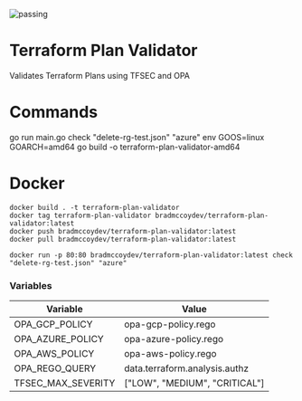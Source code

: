 ![passing](https://github.com/bradmccoydev/terraform-plan-validator/actions/workflows/ci.yml/badge.svg)
# Terraform Plan Validator
Validates Terraform Plans using TFSEC and OPA

# Commands
go run main.go check "delete-rg-test.json" "azure"
env GOOS=linux GOARCH=amd64 go build -o terraform-plan-validator-amd64

# Docker
``` 
docker build . -t terraform-plan-validator
docker tag terraform-plan-validator bradmccoydev/terraform-plan-validator:latest
docker push bradmccoydev/terraform-plan-validator:latest
docker pull bradmccoydev/terraform-plan-validator:latest

docker run -p 80:80 bradmccoydev/terraform-plan-validator:latest check "delete-rg-test.json" "azure"
```

### Variables

| Variable | Value |
| --- | --- |
| OPA_GCP_POLICY | opa-gcp-policy.rego |
| OPA_AZURE_POLICY | opa-azure-policy.rego |
| OPA_AWS_POLICY | opa-aws-policy.rego |
| OPA_REGO_QUERY | data.terraform.analysis.authz |
| TFSEC_MAX_SEVERITY | ["LOW", "MEDIUM", "CRITICAL"] |